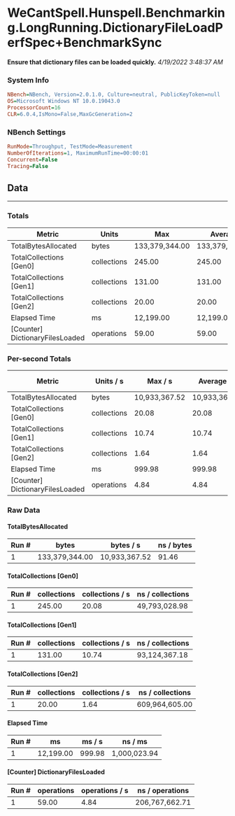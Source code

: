 ﻿# WeCantSpell.Hunspell.Benchmarking.LongRunning.DictionaryFileLoadPerfSpec+BenchmarkSync
__Ensure that dictionary files can be loaded quickly.__
_4/19/2022 3:48:37 AM_
### System Info
```ini
NBench=NBench, Version=2.0.1.0, Culture=neutral, PublicKeyToken=null
OS=Microsoft Windows NT 10.0.19043.0
ProcessorCount=16
CLR=6.0.4,IsMono=False,MaxGcGeneration=2
```

### NBench Settings
```ini
RunMode=Throughput, TestMode=Measurement
NumberOfIterations=1, MaximumRunTime=00:00:01
Concurrent=False
Tracing=False
```

## Data
-------------------

### Totals
|          Metric |           Units |             Max |         Average |             Min |          StdDev |
|---------------- |---------------- |---------------- |---------------- |---------------- |---------------- |
|TotalBytesAllocated |           bytes |  133,379,344.00 |  133,379,344.00 |  133,379,344.00 |            0.00 |
|TotalCollections [Gen0] |     collections |          245.00 |          245.00 |          245.00 |            0.00 |
|TotalCollections [Gen1] |     collections |          131.00 |          131.00 |          131.00 |            0.00 |
|TotalCollections [Gen2] |     collections |           20.00 |           20.00 |           20.00 |            0.00 |
|    Elapsed Time |              ms |       12,199.00 |       12,199.00 |       12,199.00 |            0.00 |
|[Counter] DictionaryFilesLoaded |      operations |           59.00 |           59.00 |           59.00 |            0.00 |

### Per-second Totals
|          Metric |       Units / s |         Max / s |     Average / s |         Min / s |      StdDev / s |
|---------------- |---------------- |---------------- |---------------- |---------------- |---------------- |
|TotalBytesAllocated |           bytes |   10,933,367.52 |   10,933,367.52 |   10,933,367.52 |            0.00 |
|TotalCollections [Gen0] |     collections |           20.08 |           20.08 |           20.08 |            0.00 |
|TotalCollections [Gen1] |     collections |           10.74 |           10.74 |           10.74 |            0.00 |
|TotalCollections [Gen2] |     collections |            1.64 |            1.64 |            1.64 |            0.00 |
|    Elapsed Time |              ms |          999.98 |          999.98 |          999.98 |            0.00 |
|[Counter] DictionaryFilesLoaded |      operations |            4.84 |            4.84 |            4.84 |            0.00 |

### Raw Data
#### TotalBytesAllocated
|           Run # |           bytes |       bytes / s |      ns / bytes |
|---------------- |---------------- |---------------- |---------------- |
|               1 |  133,379,344.00 |   10,933,367.52 |           91.46 |

#### TotalCollections [Gen0]
|           Run # |     collections | collections / s |ns / collections |
|---------------- |---------------- |---------------- |---------------- |
|               1 |          245.00 |           20.08 |   49,793,028.98 |

#### TotalCollections [Gen1]
|           Run # |     collections | collections / s |ns / collections |
|---------------- |---------------- |---------------- |---------------- |
|               1 |          131.00 |           10.74 |   93,124,367.18 |

#### TotalCollections [Gen2]
|           Run # |     collections | collections / s |ns / collections |
|---------------- |---------------- |---------------- |---------------- |
|               1 |           20.00 |            1.64 |  609,964,605.00 |

#### Elapsed Time
|           Run # |              ms |          ms / s |         ns / ms |
|---------------- |---------------- |---------------- |---------------- |
|               1 |       12,199.00 |          999.98 |    1,000,023.94 |

#### [Counter] DictionaryFilesLoaded
|           Run # |      operations |  operations / s | ns / operations |
|---------------- |---------------- |---------------- |---------------- |
|               1 |           59.00 |            4.84 |  206,767,662.71 |


